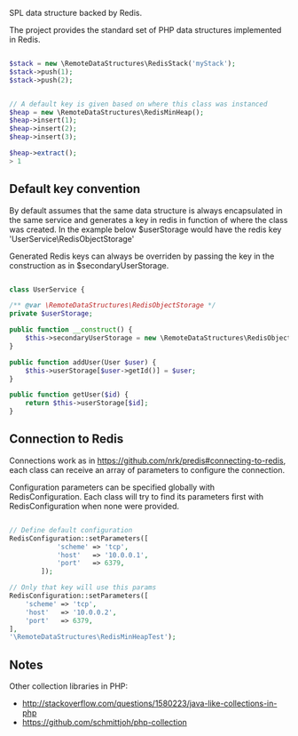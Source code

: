 SPL data structure backed by Redis.


The project provides the standard set of PHP data structures implemented in Redis.

```php

$stack = new \RemoteDataStructures\RedisStack('myStack');
$stack->push(1);
$stack->push(2);


// A default key is given based on where this class was instanced
$heap = new \RemoteDataStructures\RedisMinHeap();
$heap->insert(1);
$heap->insert(2);
$heap->insert(3);

$heap->extract();
> 1

```

## Default key convention

By default assumes that the same data structure is always encapsulated in the same service
and generates a key in redis in function of where the class was created.
In the example below $userStorage would have the redis key 'UserService\RedisObjectStorage'

Generated Redis keys can always be overriden by passing the key in the construction as in
$secondaryUserStorage.

```php

class UserService {

/** @var \RemoteDataStructures\RedisObjectStorage */
private $userStorage;

public function __construct() {
    $this->secondaryUserStorage = new \RemoteDataStructures\RedisObjectStorage('secondary');
}

public function addUser(User $user) {
    $this->userStorage[$user->getId()] = $user;
}

public function getUser($id) {
    return $this->userStorage[$id];
}
```

## Connection to Redis

Connections work as in https://github.com/nrk/predis#connecting-to-redis, each class can receive
an array of parameters to configure the connection.

Configuration parameters can be specified globally with RedisConfiguration. Each class will
try to find its parameters first with RedisConfiguration when none were provided.


```php

// Define default configuration
RedisConfiguration::setParameters([
            'scheme' => 'tcp',
            'host'   => '10.0.0.1',
            'port'   => 6379,
        ]);

// Only that key will use this params
RedisConfiguration::setParameters([
    'scheme' => 'tcp',
    'host'   => '10.0.0.2',
    'port'   => 6379,
],
'\RemoteDataStructures\RedisMinHeapTest');

```

## Notes

Other collection libraries in PHP:
- http://stackoverflow.com/questions/1580223/java-like-collections-in-php
- https://github.com/schmittjoh/php-collection
